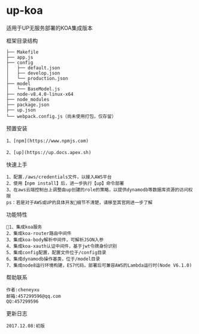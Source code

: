 # up-koa
适用于UP无服务部署的KOA集成版本

框架目录结构
>
    ├── Makefile
    ├── app.js
    ├── config
    │   ├── default.json
    │   ├── develop.json
    │   └── production.json
    ├── model
    │   └── BaseModel.js
    ├── node-v8.4.0-linux-x64
    ├── node_modules
    ├── package.json
    ├── up.json
    └── webpack.config.js（尚未使用打包，仅存留）

预置安装
>
    1、[npm](https://www.npmjs.com)

    2、[up](https://up.docs.apex.sh)

快速上手
>
    1、配置./aws/credentials文件，以接入AWS平台
    2、使用【npm install】后，进一步执行【up】命令部署
    3、在aws云端控制台上调整由up创建的role的策略，以提供dynamodb等数据库资源的访问权限
    ps：若是对于AWS或UP的具体开发细节不清楚，请移至其官网进一步了解
    
功能特性
>
    1、集成koa服务
    2、集成koa-router路由中间件
    3、集成koa-body解析中间件，可解析JSON入参
    4、集成koa-xauth认证中间件，基于jwt令牌身份识别
    5、集成config配置，配置文件位于/config目录
    6、集成dynamodb操作基类，位于/model目录
    7、集成node8运行环境构建，ES7代码，部署后可兼容AWS的Lambda运行时(Node V6.1.0)

帮助联系
>
	作者:cheneyxu
	邮箱:457299596@qq.com
	QQ:457299596

更新日志
>
	2017.12.08:初版